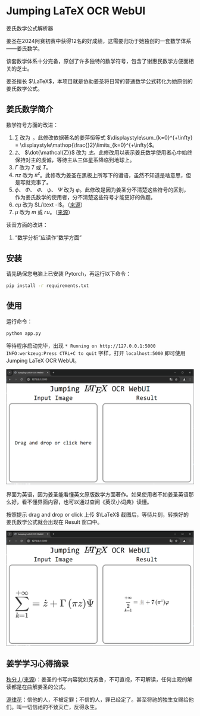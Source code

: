 # Jumping LaTeX OCR WebUI

姜氏数学公式解析器

姜圣在2024阿赛初赛中获得12名的好成绩，这需要归功于她独创的一套数学体系——姜氏数学。

该套数学体系十分完备，原创了许多独特的数学符号，包含了谢惠民数学方便面相关的芝士。

姜圣擅长 $\LaTeX$，本项目就是协助姜圣将日常的普通数学公式转化为她原创的姜氏数学公式。

## 姜氏数学简介

数学符号方面的改进：

1. $\sum$ 改为 $\mathop{\frac{}2}$。此修改依据著名的姜萍恒等式 $\displaystyle\sum_{k=0}^{+\infty} = \displaystyle\mathop{\frac{}2}\limits_{k=0}^{+\infty}$。
2. $\dot z$、 $\dot{\mathcal{Z}}$ 改为 $主$。此修改用以表示姜氏数学使用者心中始终保持对主的虔诚，等待主从三体星系降临到地球上。
3. $\Gamma$ 改为 $7$ 或 $T$。
4. $\pi z$ 改为 $\pi^z$。此修改为姜圣在黑板上所写下的谶语，虽然不知道是啥意思，但是写就完事了。
5. $\phi$、 $\Phi$、 $\varPhi$、 $\psi$、 $\Psi$ 改为 $\varphi$。此修改是因为姜圣分不清楚这些符号的区别，作为姜氏数学的使用者，分不清楚这些符号才能更好的做题。
6. $c\mu$ 改为 $L/\text -l$。（[来源](https://www.zhihu.com/question/659498117/answer/3538824153)）
7. $\mu$ 改为 $m$ 或 $r\!u$。（[来源](https://www.zhihu.com/question/659498117/answer/3538824153)）


读音方面的改进：

1. “数学分析”应读作“数学方面”


## 安装

请先确保您电脑上已安装 Pytorch，再运行以下命令：

```bash
pip install -r requirements.txt
```

## 使用

运行命令：

```bash
python app.py
```

等待程序启动完毕，出现 `* Running on http://127.0.0.1:5000 INFO:werkzeug:Press CTRL+C to quit` 字样，打开 `localhost:5000` 即可使用 Jumping LaTeX OCR WebUI。

![](./assets/interface.png)

界面为英语，因为姜圣能看懂英文原版数学方面著作。如果使用者不如姜圣英语那么好，看不懂界面内容，也可以通过查阅《英汉小词典》读懂。


按照提示 drag and drop or click 上传 $\LaTeX$ 截图后，等待片刻，转换好的姜氏数学公式就会出现在 Result 窗口中。

![](./assets/example1.png)


## 姜学学习心得摘录

[秋分丿](https://www.zhihu.com/people/wang-huang-xuan)([来源](https://www.zhihu.com/question/659498117/answer/3538824153))：姜圣的书写内容犹如克苏鲁，不可直视，不可解读，任何主观的解读都是在曲解姜圣的公式。

[源律花](https://www.zhihu.com/people/86011a3be26da90a252e9263dd98e633)：信他的人，不被定罪；不信的人，罪已经定了。甚至将祂的独生女赐给他们。叫一切信祂的不致灭亡，反得永生。